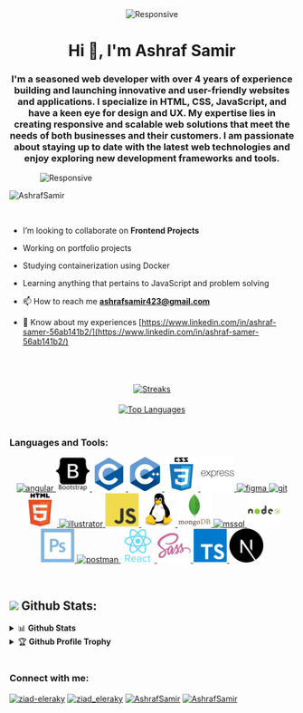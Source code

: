 <div align="center">
  <img alt="Responsive" width="750" src="https://redblink.com/wp-content/uploads/2019/07/1-OF0xEMkWBv-69zvmNs6RDQ.gif" />
</div>

<h1 align="center">Hi 👋, I'm Ashraf Samir</h1>
<h3 align="center">I'm a seasoned web developer with over 4 years of experience building and launching innovative and user-friendly websites and applications. I specialize in HTML, CSS, JavaScript, and have a keen eye for design and UX. My expertise lies in creating responsive and scalable web solutions that meet the needs of both businesses and their customers. I am passionate about staying up to date with the latest web technologies and enjoy exploring new development frameworks and tools.</h3>
<img align="right" alt="Responsive" width="450" src="https://media.tenor.com/UttC4AITYR4AAAAd/full-stack-developer.gif" />

<br>

<p align="left"> <img src="https://komarev.com/ghpvc/?username=AshrafSamir&label=Profile%20views&color=0e75b6&style=flat" alt="AshrafSamir" /> </p>

<br>

- I’m looking to collaborate on **Frontend Projects**

- Working on portfolio projects

- Studying containerization using Docker

- Learning anything that pertains to JavaScript and problem solving

- 📫 How to reach me **ashrafsamir423@gmail.com**

- 📄 Know about my experiences [https://www.linkedin.com/in/ashraf-samer-56ab141b2/](https://www.linkedin.com/in/ashraf-samer-56ab141b2/)

<br>
<br>
<br>

<div align="center">
  <a href="https://github.com/AshrafSamir">
   <img align="center" alt="Streaks" src="https://github-readme-streak-stats.herokuapp.com/?user=AshrafSamir&theme=radical&hide_border=true"/>
  </a>
</div>

<br>

 <div align="center">
  <a href="https://github.com/AshrafSamir">
    <img align="center" alt="Top Languages" src="https://github-readme-stats-anuraghazra1.vercel.app/api/top-langs/?username=AshrafSamir&layout=compact&theme=radical&langs_count=10" />
  </a>
 </div>

<br>

<h3 align="left">Languages and Tools:</h3>
<p align="center"> <a href="https://angular.io" target="_blank" rel="noreferrer"> <img src="https://angular.io/assets/images/logos/angular/angular.svg" alt="angular" width="60" height="60"/> </a> <a href="https://getbootstrap.com" target="_blank" rel="noreferrer"> <img src="https://raw.githubusercontent.com/devicons/devicon/master/icons/bootstrap/bootstrap-plain-wordmark.svg" alt="bootstrap" width="60" height="60"/> </a> <a href="https://www.cprogramming.com/" target="_blank" rel="noreferrer"> <img src="https://raw.githubusercontent.com/devicons/devicon/master/icons/c/c-original.svg" alt="c" width="60" height="60"/> </a> <a href="https://www.w3schools.com/cpp/" target="_blank" rel="noreferrer"> <img src="https://raw.githubusercontent.com/devicons/devicon/master/icons/cplusplus/cplusplus-original.svg" alt="cplusplus" width="60" height="60"/> </a> <a href="https://www.w3schools.com/css/" target="_blank" rel="noreferrer"> <img src="https://raw.githubusercontent.com/devicons/devicon/master/icons/css3/css3-original-wordmark.svg" alt="css3" width="60" height="60"/> </a> <a href="https://expressjs.com" target="_blank" rel="noreferrer"> <img src="https://raw.githubusercontent.com/devicons/devicon/master/icons/express/express-original-wordmark.svg" alt="express" width="60" height="60"/> </a> <a href="https://www.figma.com/" target="_blank" rel="noreferrer"> <img src="https://www.vectorlogo.zone/logos/figma/figma-icon.svg" alt="figma" width="60" height="60"/> </a> <a href="https://git-scm.com/" target="_blank" rel="noreferrer"> <img src="https://www.vectorlogo.zone/logos/git-scm/git-scm-icon.svg" alt="git" width="60" height="60"/> </a> <a href="https://www.w3.org/html/" target="_blank" rel="noreferrer"> <img src="https://raw.githubusercontent.com/devicons/devicon/master/icons/html5/html5-original-wordmark.svg" alt="html5" width="60" height="60"/> </a> <a href="https://www.adobe.com/in/products/illustrator.html" target="_blank" rel="noreferrer"> <img src="https://www.vectorlogo.zone/logos/adobe_illustrator/adobe_illustrator-icon.svg" alt="illustrator" width="60" height="60"/> </a> <a href="https://developer.mozilla.org/en-US/docs/Web/JavaScript" target="_blank" rel="noreferrer"> <img src="https://raw.githubusercontent.com/devicons/devicon/master/icons/javascript/javascript-original.svg" alt="javascript" width="60" height="60"/> </a> <a href="https://www.linux.org/" target="_blank" rel="noreferrer"> <img src="https://raw.githubusercontent.com/devicons/devicon/master/icons/linux/linux-original.svg" alt="linux" width="60" height="60"/> </a> <a href="https://www.mongodb.com/" target="_blank" rel="noreferrer"> <img src="https://raw.githubusercontent.com/devicons/devicon/master/icons/mongodb/mongodb-original-wordmark.svg" alt="mongodb" width="60" height="60"/> </a> <a href="https://www.microsoft.com/en-us/sql-server" target="_blank" rel="noreferrer"> <img src="https://www.svgrepo.com/show/303229/microsoft-sql-server-logo.svg" alt="mssql" width="60" height="60"/> </a> <a href="https://nodejs.org" target="_blank" rel="noreferrer"> <img src="https://raw.githubusercontent.com/devicons/devicon/master/icons/nodejs/nodejs-original-wordmark.svg" alt="nodejs" width="60" height="60"/> </a> <a href="https://www.photoshop.com/en" target="_blank" rel="noreferrer"> <img src="https://raw.githubusercontent.com/devicons/devicon/master/icons/photoshop/photoshop-line.svg" alt="photoshop" width="60" height="60"/> </a> <a href="https://postman.com" target="_blank" rel="noreferrer"> <img src="https://www.vectorlogo.zone/logos/getpostman/getpostman-icon.svg" alt="postman" width="60" height="60"/> </a> <a href="https://reactjs.org/" target="_blank" rel="noreferrer"> <img src="https://raw.githubusercontent.com/devicons/devicon/master/icons/react/react-original-wordmark.svg" alt="react" width="60" height="60"/> </a> <a href="https://sass-lang.com" target="_blank" rel="noreferrer"> <img src="https://raw.githubusercontent.com/devicons/devicon/master/icons/sass/sass-original.svg" alt="sass" width="60" height="60"/> </a> <a href="https://www.typescriptlang.org/" target="_blank" rel="noreferrer"> <img src="https://raw.githubusercontent.com/devicons/devicon/master/icons/typescript/typescript-original.svg" alt="typescript" width="60" height="60"/> </a><a href="https://nextjs.org/" target="_blank" rel="noreferrer"> <img src="https://raw.githubusercontent.com/devicons/devicon/master/icons/nextjs/nextjs-original.svg" alt="typescript" width="60" height="60"/> </a>
 </p>

<br>

## <img src="https://media.giphy.com/media/ZCN6F3FAkwsyOGU2RS/giphy.gif" width="40"> **Github Stats:**

<details>
  <summary>📊 <b>Github Stats</b></summary>
 <br />
 <div align="center">
  <a href="https://github.com/AshrafSamir">
   <img width="430" align="center" src="https://github-readme-stats.vercel.app/api?username=AshrafSamir&show_icons=true&theme=radical&count_private=true">
  </a>
 </div>
</details>

<details>
 <summary>🏆 <b>Github Profile Trophy</b></summary>
  
 <br />
  
 <div align="center">
  <a href="https://github.com/AshrafSamir">
   <img align="center" alt="Trophies" src="https://github-profile-trophy.vercel.app/?username=AshrafSamir&column=8&theme=darkhub"/>
  </a>
 </div>
</details>

<br>

<h3 align="left">Connect with me:</h3>
<p align="left">
<a href="https://www.linkedin.com/in/ashraf-samer-56ab141b2/" target="blank"><img align="center" src="https://raw.githubusercontent.com/rahuldkjain/github-profile-readme-generator/master/src/images/icons/Social/linked-in-alt.svg" alt="ziad-eleraky" height="30" width="40" /></a>
<a href="https://www.instagram.com/ashrafsamer661/" target="blank"><img align="center" src="https://raw.githubusercontent.com/rahuldkjain/github-profile-readme-generator/master/src/images/icons/Social/instagram.svg" alt="ziad_eleraky" height="30" width="40" /></a>
<a href="https://www.hackerrank.com/ashrafsamer423" target="blank"><img align="center" src="https://raw.githubusercontent.com/rahuldkjain/github-profile-readme-generator/master/src/images/icons/Social/hackerrank.svg" alt="AshrafSamir" height="30" width="40" /></a>
<a href="https://leetcode.com/ashrafsamer423/" target="blank"><img align="center" src="https://raw.githubusercontent.com/rahuldkjain/github-profile-readme-generator/master/src/images/icons/Social/leet-code.svg" alt="AshrafSamir" height="30" width="40" /></a>
</p>
